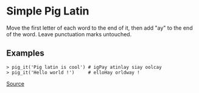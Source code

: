 # Simple Pig Latin

Move the first letter of each word to the end of it, then add "ay" to
the end of the word. Leave punctuation marks untouched.

## Examples 

```text
> pig_it('Pig latin is cool') # igPay atinlay siay oolcay
> pig_it('Hello world !')     # elloHay orldway !
```

[Source](https://www.codewars.com/kata/520b9d2ad5c005041100000f/train/python)